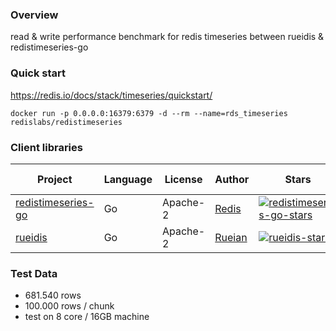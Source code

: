 ### Overview
read & write performance benchmark for redis timeseries between rueidis & redistimeseries-go

### Quick start
https://redis.io/docs/stack/timeseries/quickstart/
```shell
docker run -p 0.0.0.0:16379:6379 -d --rm --name=rds_timeseries redislabs/redistimeseries
```

### Client libraries
| Project                                      | Language | License  | Author                             | Stars                                                 | Bulk Insert |
|----------------------------------------------|----------|----------|------------------------------------|-------------------------------------------------------|-------------|
| [redistimeseries-go][redistimeseries-go-url] | Go       | Apache-2 | [Redis][redistimeseries-go-author] | [![redistimeseries-go-stars]][redistimeseries-go-url] | 0 ms        |
| [rueidis][rueidis-url]                       | Go       | Apache-2 | [Rueian][rueidis-author]           | [![rueidis-stars]][rueidis-url]                       | 416.76 ms   |

[redistimeseries-go-url]: https://github.com/RedisTimeSeries/redistimeseries-go/
[redistimeseries-go-author]: https://redis.com
[redistimeseries-go-stars]: https://img.shields.io/github/stars/RedisTimeSeries/redistimeseries-go.svg?style=social&amp;label=Star&amp;maxAge=2592000

[rueidis-url]: https://github.com/rueian/rueidis
[rueidis-author]: https://github.com/rueian
[rueidis-stars]: https://img.shields.io/github/stars/rueian/rueidis.svg?style=social&amp;label=Star&amp;maxAge=2592000

### Test Data
* 681.540 rows
* 100.000 rows / chunk
* test on 8 core / 16GB machine